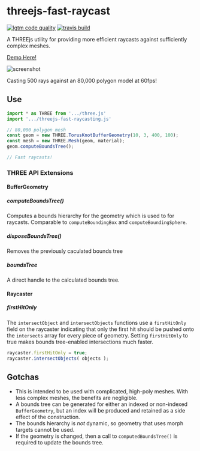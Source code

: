 # threejs-fast-raycast

[![lgtm code quality](https://img.shields.io/lgtm/grade/javascript/g/gkjohnson/threejs-fast-raycast.svg?style=flat-square&label=code-quality)](https://lgtm.com/projects/g/gkjohnson/threejs-fast-raycast/)
[![travis build](https://img.shields.io/travis/gkjohnson/threejs-fast-raycast.svg?style=flat-square)](https://travis-ci.org/gkjohnson/threejs-fast-raycast)

A THREEjs utility for providing more efficient raycasts against sufficiently complex meshes.

[Demo Here!](https://gkjohnson.github.io/threejs-fast-raycast/example/bundle/boundsTree.html)

![screenshot](./docs/example-sm.gif)

Casting 500 rays against an 80,000 polygon model at 60fps!

## Use

```js
import * as THREE from '.../three.js'
import '.../threejs-fast-raycasting.js'

// 80,000 polygon mesh
const geom = new THREE.TorusKnotBufferGeometry(10, 3, 400, 100);
const mesh = new THREE.Mesh(geom, material);
geom.computeBoundsTree();

// Fast raycasts!
```

### THREE API Extensions
#### BufferGeometry
##### computeBoundsTree()

Computes a bounds hierarchy for the geometry which is used to for raycasts. Comparable to `computeBoundingBox` and `computeBoundingSphere`.

##### disposeBoundsTree()

Removes the previously caculated bounds tree

##### boundsTree

A direct handle to the calculated bounds tree.

#### Raycaster
##### firstHitOnly

The `intersectObject` and `intersectObjects` functions use a `firstHitOnly` field on the raycaster indicating that only the first hit should be pushed onto the `intersects` array for every piece of geometry. Setting `firstHitOnly` to true makes bounds tree-enabled intersections much faster.

```js
raycaster.firstHitOnly = true;
raycaster.intersectObjects( objects );
```

## Gotchas

- This is intended to be used with complicated, high-poly meshes. With less complex meshes, the benefits are negligible.
- A bounds tree can be generated for either an indexed or non-indexed `BufferGeometry`, but an index will
  be produced and retained as a side effect of the construction.
- The bounds hierarchy is _not_ dynamic, so geometry that uses morph targets cannot be used.
- If the geometry is changed, then a call to `computedBoundsTree()` is required to update the bounds tree.
